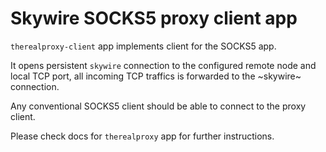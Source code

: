 # Skywire SOCKS5 proxy client app

`therealproxy-client` app implements client for the SOCKS5 app.

It opens persistent `skywire` connection to the configured remote node
and local TCP port, all incoming TCP traffics is forwarded to the
~skywire~ connection.

Any conventional SOCKS5 client should be able to connect to the proxy client.

Please check docs for `therealproxy` app for further instructions.
